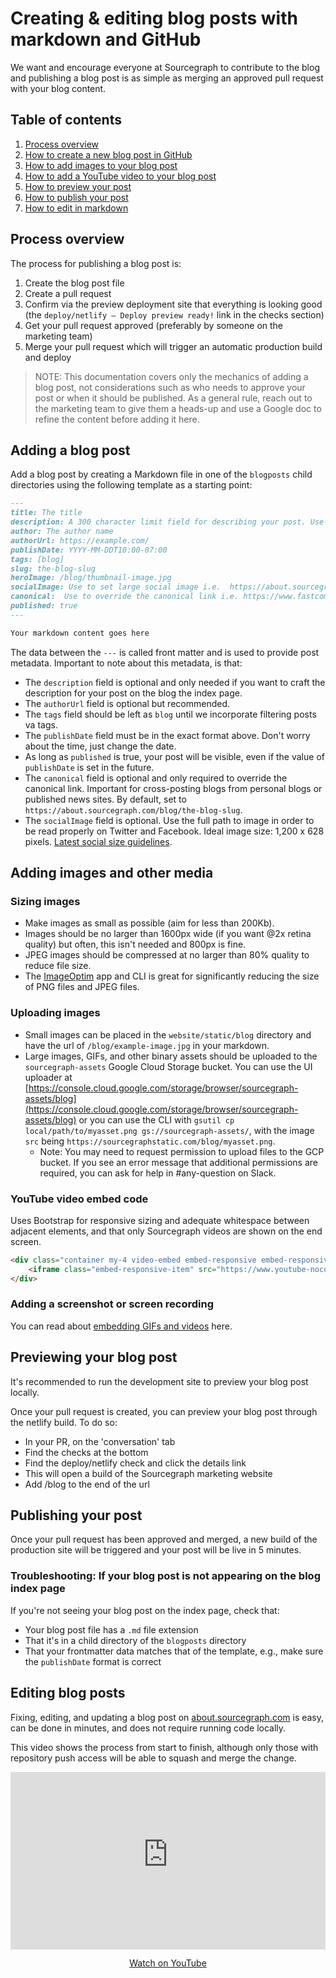# Creating & editing blog posts with markdown and GitHub 

We want and encourage everyone at Sourcegraph to contribute to the blog and publishing a blog post is as simple as merging an approved pull request with your blog content.

## Table of contents 

1. [Process overview](#process-overview)
1. [How to create a new blog post in GitHub](#adding-a-blog-post)
1. [How to add images to your blog post](#adding-images-and-other-media)
1. [How to add a YouTube video to your blog post](#youtube-video-embed-code)
1. [How to preview your post](#previewing-your-blog-post)
1. [How to publish your post](#publishing-your-post)
1. [How to edit in markdown](#editing-blog-posts)

## Process overview

The process for publishing a blog post is:

1. Create the blog post file
1. Create a pull request
1. Confirm via the preview deployment site that everything is looking good (the `deploy/netlify — Deploy preview ready!` link in the checks section)
1. Get your pull request approved (preferably by someone on the marketing team)
1. Merge your pull request which will trigger an automatic production build and deploy

> NOTE: This documentation covers only the mechanics of adding a blog post, not considerations such as who needs to approve your post or when it should be published. As a general rule, reach out to the marketing team to give them a heads-up and use a Google doc to refine the content before adding it here.

## Adding a blog post

Add a blog post by creating a Markdown file in one of the `blogposts` child directories using the following template as a starting point:

```markdown
---
title: The title
description: A 300 character limit field for describing your post. Use this is you want to specially craft the excerpt shown on the index page. Uses the first 300 characters of text from your post if this field does not exist.
author: The author name
authorUrl: https://example.com/
publishDate: YYYY-MM-DDT10:00-07:00
tags: [blog]
slug: the-blog-slug
heroImage: /blog/thumbnail-image.jpg
socialImage: Use to set large social image i.e.  https://about.sourcegraph.com/blog/sourcegraph-social-img.png
canonical:  Use to override the canonical link i.e. https://www.fastcompany.com/90565930/im-deaf-and-this-is-what-happens-when-i-get-on-a-zoom-call
published: true
---

Your markdown content goes here
```

The data between the `---` is called front matter and is used to provide post metadata. Important to note about this metadata, is that:

- The `description` field is optional and only needed if you want to craft the description for your post on the blog the index page.
- The `authorUrl` field is optional but recommended.
- The `tags` field should be left as `blog` until we incorporate filtering posts va tags.
- The `publishDate` field must be in the exact format above. Don't worry about the time, just change the date.
- As long as `published` is true, your post will be visible, even if the value of `publishDate` is set in the future.
- The `canonical` field is optional and only required to override the canonical link.  Important for cross-posting blogs from personal blogs or published news sites. By default, set to `https://about.sourcegraph.com/blog/the-blog-slug`.
- The `socialImage` field is optional.  Use the full path to image in order to be read properly on Twitter and Facebook.  Ideal image size: 1,200 x 628 pixels. <a href="https://sproutsocial.com/insights/social-media-image-sizes-guide/" rel="nofollow" target="_blank">Latest social size guidelines</a>.

## Adding images and other media

### Sizing images

- Make images as small as possible (aim for less than 200Kb). 
- Images should be no larger than 1600px wide (if you want @2x retina quality) but often, this isn't needed and 800px is fine.
- JPEG images should be compressed at no larger than 80% quality to reduce file size.
- The [ImageOptim](https://github.com/ImageOptim/ImageOptim) app and CLI is great for significantly reducing the size of PNG files and JPEG files.

### Uploading images 

- Small images can be placed in the `website/static/blog` directory and have the url of `/blog/example-image.jpg` in your markdown.
- Large images, GIFs, and other binary assets should be uploaded to the `sourcegraph-assets` Google Cloud Storage bucket. You can use the UI uploader at [https://console.cloud.google.com/storage/browser/sourcegraph-assets/blog](https://console.cloud.google.com/storage/browser/sourcegraph-assets/blog) or you can use the CLI with `gsutil cp local/path/to/myasset.png gs://sourcegraph-assets/`, with the image `src` being `https://sourcegraphstatic.com/blog/myasset.png`.
  - Note: You may need to request permission to upload files to the GCP bucket. If you see an error message that additional permissions are required, you can ask for help in #any-question on Slack.

### YouTube video embed code

Uses Bootstrap for responsive sizing and adequate whitespace between adjacent elements, and that only Sourcegraph videos are shown on the end screen.

```html
<div class="container my-4 video-embed embed-responsive embed-responsive-16by9">
    <iframe class="embed-responsive-item" src="https://www.youtube-nocookie.com/embed/${YOUTUBE_ID}?autoplay=0&amp;cc_load_policy=0&amp;start=0&amp;end=0&amp;loop=0&amp;controls=1&amp;modestbranding=0&amp;rel=0" allowfullscreen="" allow="accelerometer; autoplay; encrypted-media; gyroscope; picture-in-picture" frameborder="0"></iframe>
</div>
```

### Adding a screenshot or screen recording

You can read about [embedding GIFs and videos](marketing/adding_screenshots_screen_recording.md) here.

## Previewing your blog post

It's recommended to run the development site to preview your blog post locally.

Once your pull request is created, you can preview your blog post through the netlify build. To do so:

* In your PR, on the 'conversation' tab
* Find the checks at the bottom
* Find the deploy/netlify check and click the details link
* This will open a build of the Sourcegraph marketing website
* Add /blog to the end of the url

## Publishing your post 

Once your pull request has been approved and merged, a new build of the production site will be triggered and your post will be live in 5 minutes.

### Troubleshooting: If your blog post is not appearing on the blog index page

If you're not seeing your blog post on the index page, check that:

- Your blog post file has a `.md` file extension
- That it's in a child directory of the `blogposts` directory
- That your frontmatter data matches that of the template, e.g., make sure the `publishDate` format is correct

## Editing blog posts

Fixing, editing, and updating a blog post on [about.sourcegraph.com](https://about.sourcegraph.com/blog/) is easy, can be done in minutes, and does not require running code locally.

This video shows the process from start to finish, although only those with repository push access will be able to squash and merge the change.

<p class="container">
  <div style="padding:56.25% 0 0 0;position:relative;">
    <iframe src="https://www.youtube-nocookie.com/embed/15hE2BCyMCQ" style="position:absolute;top:0;left:0;width:100%;height:100%;" frameborder="0" webkitallowfullscreen="" mozallowfullscreen="" allowfullscreen=""></iframe>
  </div>
  <p style="text-align: center"><a href="https://www.youtube.com/watch?v=15hE2BCyMCQ" target="_blank">Watch on YouTube</a></p>
</p>


